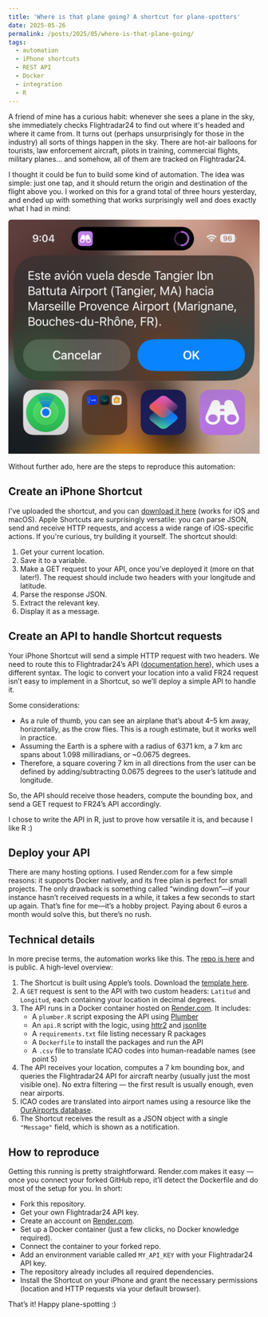 ```yaml
---
title: 'Where is that plane going? A shortcut for plane-spotters'
date: 2025-05-26
permalink: /posts/2025/05/where-is-that-plane-going/
tags:
  - automation
  - iPhone shortcuts
  - REST API
  - Docker
  - integration
  - R
---
```


A friend of mine has a curious habit: whenever she sees a plane in the sky, she immediately checks Flightradar24 to find out where it's headed and where it came from. It turns out (perhaps unsurprisingly for those in the industry) all sorts of things happen in the sky. There are hot-air balloons for tourists, law enforcement aircraft, pilots in training, commercial flights, military planes... and somehow, all of them are tracked on Flightradar24.

I thought it could be fun to build some kind of automation. The idea was simple: just one tap, and it should return the origin and destination of the flight above you. I worked on this for a grand total of three hours yesterday, and ended up with something that works surprisingly well and does exactly what I had in mind:

![Example result](https://github.com/malmriv/malmriv.github.io/blob/master/images/captura_witpg.jpeg?raw=true)

Without further ado, here are the steps to reproduce this automation:

## Create an iPhone Shortcut
I've uploaded the shortcut, and you can [download it here](https://github.com/malmriv/WhereIsThatPlaneGoing/blob/main/shortcut/%C2%BFDo%CC%81nde%20va%20ese%20avio%CC%81n%3F.shortcut) (works for iOS and macOS). Apple Shortcuts are surprisingly versatile: you can parse JSON, send and receive HTTP requests, and access a wide range of iOS-specific actions. If you're curious, try building it yourself. The shortcut should:

1. Get your current location.
2. Save it to a variable.
3. Make a GET request to your API, once you’ve deployed it (more on that later!). The request should include two headers with your longitude and latitude.
4. Parse the response JSON.
5. Extract the relevant key.
6. Display it as a message.

## Create an API to handle Shortcut requests
Your iPhone Shortcut will send a simple HTTP request with two headers. We need to route this to Flightradar24’s API ([documentation here](https://fr24api.flightradar24.com/docs/getting-started)), which uses a different syntax. The logic to convert your location into a valid FR24 request isn’t easy to implement in a Shortcut, so we’ll deploy a simple API to handle it.

Some considerations:

- As a rule of thumb, you can see an airplane that’s about 4–5 km away, horizontally, as the crow flies. This is a rough estimate, but it works well in practice.
- Assuming the Earth is a sphere with a radius of 6371 km, a 7 km arc spans about 1.098 milliradians, or ~0.0675 degrees.
- Therefore, a square covering 7 km in all directions from the user can be defined by adding/subtracting 0.0675 degrees to the user’s latitude and longitude.

So, the API should receive those headers, compute the bounding box, and send a GET request to FR24’s API accordingly.

I chose to write the API in R, just to prove how versatile it is, and because I like R :)

## Deploy your API
There are many hosting options. I used Render.com for a few simple reasons: it supports Docker natively, and its free plan is perfect for small projects. The only drawback is something called “winding down”—if your instance hasn’t received requests in a while, it takes a few seconds to start up again. That’s fine for me—it’s a hobby project. Paying about 6 euros a month would solve this, but there’s no rush.

## Technical details
In more precise terms, the automation works like this. The [repo is here](https://github.com/malmriv/WhereIsThatPlaneGoing/tree/main) and is public. A high-level overview:

1. The Shortcut is built using Apple’s tools. Download the [template here](https://github.com/malmriv/WhereIsThatPlaneGoing/blob/main/shortcut/%C2%BFDo%CC%81nde%20va%20ese%20avio%CC%81n%3F.shortcut?raw=true).
2. A `GET` request is sent to the API with two custom headers: `Latitud` and `Longitud`, each containing your location in decimal degrees.
3. The API runs in a Docker container hosted on [Render.com](https://render.com). It includes:
   - A `plumber.R` script exposing the API using [Plumber](https://www.rplumber.io/)
   - An `api.R` script with the logic, using [httr2](https://httr2.r-lib.org/) and [jsonlite](https://cran.r-project.org/web/packages/jsonlite/index.html)
   - A `requirements.txt` file listing necessary R packages
   - A `Dockerfile` to install the packages and run the API
   - A `.csv` file to translate ICAO codes into human-readable names (see point 5)
4. The API receives your location, computes a 7 km bounding box, and queries the Flightradar24 API for aircraft nearby (usually just the most visible one). No extra filtering — the first result is usually enough, even near airports.
5. ICAO codes are translated into airport names using a resource like the [OurAirports database](https://ourairports.com/data/).
6. The Shortcut receives the result as a JSON object with a single `"Message"` field, which is shown as a notification.

## How to reproduce
Getting this running is pretty straightforward. Render.com makes it easy — once you connect your forked GitHub repo, it’ll detect the Dockerfile and do most of the setup for you. In short:

- Fork this repository.
- Get your own Flightradar24 API key.
- Create an account on [Render.com](https://render.com).
- Set up a Docker container (just a few clicks, no Docker knowledge required).
- Connect the container to your forked repo.
- Add an environment variable called `MY_API_KEY` with your Flightradar24 API key.
- The repository already includes all required dependencies.
- Install the Shortcut on your iPhone and grant the necessary permissions (location and HTTP requests via your default browser).

That’s it! Happy plane-spotting :)
